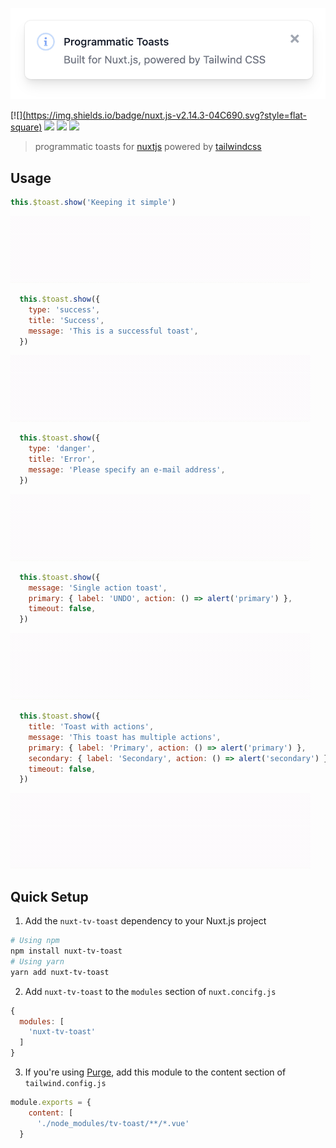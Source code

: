<p align="center">
  <img src="media/toast.png" width="600" />
</p>

[![][(https://img.shields.io/badge/nuxt.js-v2.14.3-04C690.svg?style=flat-square)](https://nuxtjs.org)
[![](https://img.shields.io/npm/v/tv-toast.svg?logo=npm)](https://www.npmjs.com/package/tv-toast)
[![](https://img.shields.io/npm/dt/tv-toast.svg)](https://www.npmjs.com/package/tv-toast)
[![](https://img.shields.io/badge/chat-on%20discord-7289DA.svg?logo=discord)](https://discord.gg/enn4S6)


> programmatic toasts for [nuxtjs](https://nuxtjs.org) powered by [tailwindcss](https://tailwindcss.com)

## Usage

```js
this.$toast.show('Keeping it simple')
```
![](media/simple.gif?raw=true)

```js
  this.$toast.show({
    type: 'success',
    title: 'Success',
    message: 'This is a successful toast',
  })
```
![](media/success.gif?raw=true)

```js
  this.$toast.show({
    type: 'danger',
    title: 'Error',
    message: 'Please specify an e-mail address',
  })
```
![](media/error.gif?raw=true)

```js
  this.$toast.show({
    message: 'Single action toast',
    primary: { label: 'UNDO', action: () => alert('primary') },
    timeout: false,
  })
```
![](media/action.gif?raw=true)


```js
  this.$toast.show({
    title: 'Toast with actions',
    message: 'This toast has multiple actions',
    primary: { label: 'Primary', action: () => alert('primary') },
    secondary: { label: 'Secondary', action: () => alert('secondary') },
    timeout: false,
  })
```
![](media/actions.gif?raw=true)


## Quick Setup
1. Add the `nuxt-tv-toast` dependency to your Nuxt.js project
```bash
# Using npm
npm install nuxt-tv-toast
# Using yarn
yarn add nuxt-tv-toast
```

2. Add `nuxt-tv-toast` to the `modules` section of `nuxt.concifg.js`
```js
{
  modules: [
    'nuxt-tv-toast'
  ]
}
```

3. If you're using [Purge](https://tailwindcss.com/docs/controlling-file-size), add this module to the content section of `tailwind.config.js`

```js
module.exports = {
    content: [
      './node_modules/tv-toast/**/*.vue'
  }
```
